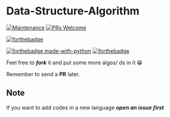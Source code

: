 # Data-Structure-Algorithm
[![Maintenance](https://img.shields.io/badge/Maintained%3F-yes-green.svg)](https://GitHub.com/Naereen/StrapDown.js/graphs/commit-activity)    [![PRs Welcome](https://img.shields.io/badge/PRs-welcome-brightgreen.svg?style=flat-square)](http://makeapullrequest.com)

[![forthebadge](https://forthebadge.com/images/badges/built-with-love.svg)](https://forthebadge.com)

[![forthebadge made-with-python](http://ForTheBadge.com/images/badges/made-with-python.svg)](https://www.python.org/)      [![forthebadge](https://forthebadge.com/images/badges/made-with-c-plus-plus.svg)](https://forthebadge.com)



Feel free to ***fork*** it and put some more algos/ ds in it 😁

Remember to send a **PR** later.


## Note
If you want to add codes in a new language ***open an issue first***
